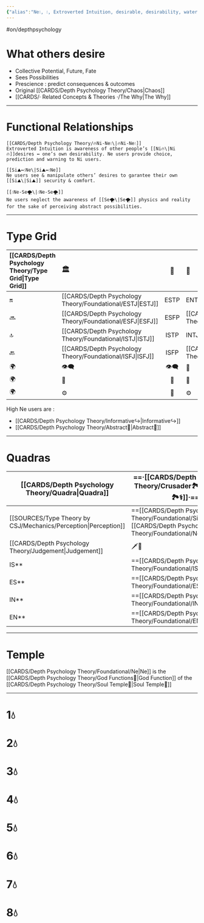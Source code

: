 ```yaml
---
{"alias":"Ne💧, 💧, Extroverted Intuition, desirable, desirability, water","i1":"[[Ne💧]] I am a Hero🦸‍♂️, the savior of what others want.","i2":"[[Ne💧]] I am a Teen👦, gullible with what others want.","i3":"[[Ne💧]] I am a spoiled Child🥳, tyrannical with what others want.","i4":"[[Ne💧]] I am an Infant😨, afraid of & prideful with what others want.","i5":"[[Ne💧]] I am a Nemesis😟, uncertain and worried of what others want.","i6":"[[Ne💧]] I am a Critic🤔, cynical with what others want.","i7":"[[Ne💧]] I am a Trickster🤡, foolish with what others want.","i8":"[[Ne💧]] I am a Demon😈, I don't care / hate what others want.","m1":" I am a Warrior👨‍🚒, responsible with what others want.","m2":" I am a Parent🤨, skeptical of what others want.","m3":" I am a Child👼, humble with what others want.","m4":" I am a King👑, faithful / brave with what others want.","m5":" I am an  Ally🛡️, certain of what others want.","m6":"“ I am a Sage🧙, wise with what others want.\"","m7":" I am the Master💎, brilliant with what others want.","m8":" I am the Angel😇, filled with love for what others want.","dg-publish":true,"permalink":"/cards/depth-psychology-theory/foundational/ne/","dgPassFrontmatter":true,"created":"2022-12-27T21:20:33.776+01:00","updated":"2023-05-27T15:36:16.716+02:00"}
---
```


#on/depthpsychology 

#  What others desire 
- Collective Potential, Future, Fate
- Sees Possibilities
- Prescience : predict consequences & outcomes 
- Original [[CARDS/Depth Psychology Theory/Chaos\|Chaos]]
- [[CARDS/· Related Concepts & Theories ·/The Why\|The Why]]
---
# Functional Relationships 

	[[CARDS/Depth Psychology Theory/🔥Ni-Ne💧\|🔥Ni-Ne💧]] 
	Extroverted Intuition is awareness of other people’s [[Ni🔥\|Ni🔥]]desires ↔️ one’s own desirability. Ne users provide choice, prediction and warning to Ni users. 

	[[Si⛰️↔️💧Ne\|Si⛰️↔️💧Ne]] 
	Ne users see & manipulate others’ desires to garantee their own [[Si⛰️\|Si⛰️]] security & comfort.  

	[[💧Ne-Se🌪️\|💧Ne-Se🌪️]]
	Ne users neglect the awareness of [[Se🌪️\|Se🌪️]] physics and reality for the sake of perceiving abstract possibilities. 

---
# Type Grid 
| [[CARDS/Depth Psychology Theory/Type Grid\|Type Grid]]         | <font size="4"> 🏛️</font> | <font size="4"> 🧰</font> | <font size="4"> 🔮</font> | <font size="4"> 🦄</font> | 💬 |💬| 💬 |
|:--------------------- |:------------------------- |:-------------------------:|:------------------------------------------------ |:------------------------- |:--------------------------- |:--------------------------- |:--------------------------- |
| 🔛                    | [[CARDS/Depth Psychology Theory/Foundational/ESTJ\|ESTJ]]                      |           ESTP            | ENTJ                                             | ENFJ                      | ➡️                          | 👋                          | 🏆                          |
| 🔜                    | [[CARDS/Depth Psychology Theory/Foundational/ESFJ\|ESFJ]]                      |    ESFP |[[CARDS/Depth Psychology Theory/Foundational/ENTP\|ENTP]]| [[CARDS/Depth Psychology Theory/Foundational/ENFP\|ENFP]]                      | ↪️                          | 👋                          | 🏃‍♂️                       |
| 🔝    | [[CARDS/Depth Psychology Theory/Foundational/ISTJ\|ISTJ]]                      |           ISTP            | INTJ| INFJ| 🧘‍♂️ | 🏃‍♂️ | 🔙 | 
| 🔙                    | [[CARDS/Depth Psychology Theory/Foundational/ISFJ\|ISFJ]]        |           ISFP            | [[CARDS/Depth Psychology Theory/Foundational/INTP\|INTP]]| [[CARDS/Depth Psychology Theory/Foundational/INFP\|INFP]]                      | ↪️                          | 🧘‍♂️                       | 🏆                          |
|🌍 | 👁️‍🗨️                     |           👁️‍🗨️           | 🧲                                               | 🧲                        |                             |                             |                             |
| 🌍 | 🐜                        |            🦊             | 🦊                                               | 🐜                        |                             |                             |                             |
|🌍| ⚙️                        |            👀             | ⚙️                                               | 👀                        |                             |                             |                             |

High Ne users are : 
- [[CARDS/Depth Psychology Theory/Informative↪️\|Informative↪️]] 
- [[CARDS/Depth Psychology Theory/Abstract🧲\|Abstract🧲]] 
---
# Quadras
| <font size="4"> [[CARDS/Depth Psychology Theory/Quadra\|Quadra]]</font>| <font size="4"> ==·[[CARDS/Depth Psychology Theory/Crusader🏞️⚕️\|Crusader🏞️⚕️]]·==</font> | <font size="4"> ·Templar·</font> | <font size="4"> ·Wayfarer·</font> | <font size="4"> ==·[[CARDS/Depth Psychology Theory/Philosopher⚖️🏞️\|Philosopher⚖️🏞️]]·==</font> |
| -------------- | ------------------------- | ------------------------ | ------------------------ | ------------------------- |
| [[SOURCES/Type Theory by CSJ/Mechanics/Perception\|Perception]] | ==[[CARDS/Depth Psychology Theory/Foundational/Si\|⛰️]] [[CARDS/Depth Psychology Theory/Foundational/Ne\|💧]]== | 🔥🌪️ | 🔥🌪️ | ==[[CARDS/Depth Psychology Theory/Foundational/Si\|⛰️]] [[CARDS/Depth Psychology Theory/Foundational/Ne\|💧]]== |
| [[CARDS/Depth Psychology Theory/Judgement\|Judgement]]  | 🗡️💉  | 🗡️💉 | 🧭🏹 |🧭🏹   |
| IS**             | ==[[CARDS/Depth Psychology Theory/Foundational/ISFJ\|ISFJ]]==                  | ISTP            | ISFP              | ==[[CARDS/Depth Psychology Theory/Foundational/ISTJ\|ISTJ]]==                  |
| ES**             | ==[[CARDS/Depth Psychology Theory/Foundational/ESFJ\|ESFJ]]==                  | ESTP              | ESFP               | ==[[CARDS/Depth Psychology Theory/Foundational/ESTJ\|ESTJ]]==                  |
| IN**             | ==[[CARDS/Depth Psychology Theory/Foundational/INTP\|INTP]]==                  | INFJ               | INTJ             | ==[[CARDS/Depth Psychology Theory/Foundational/INFP\|INFP]]==                  |
| EN**             | ==[[CARDS/Depth Psychology Theory/Foundational/ENTP\|ENTP]]==                  | ENFJ              | ENTJ              | ==[[CARDS/Depth Psychology Theory/Foundational/ENFP\|ENFP]]==                  |


---
# Temple 
[[CARDS/Depth Psychology Theory/Foundational/Ne\|Ne]] is the [[CARDS/Depth Psychology Theory/God Functions🙏\|God Function]] of the [[CARDS/Depth Psychology Theory/Soul Temple👤\|Soul Temple👤]] 

--- 
# 1💧 
# 2💧 
# 3💧  
# 4💧  
# 5💧 
# 6💧 
# 7💧 
# 8💧 
